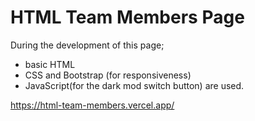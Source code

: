# HTML Team Members Page

During the development of this page;
- basic HTML
- CSS and Bootstrap (for responsiveness)
- JavaScript(for the dark mod switch button)
are used.

https://html-team-members.vercel.app/
